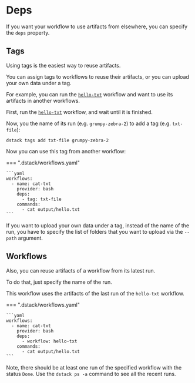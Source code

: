 # Deps

If you want your workflow to use artifacts from elsewhere, you can specify the `deps` property. 

[//]: # (There are two general ways to specify a dependency: via tags and via workflow names.)

## Tags

Using tags is the easiest way to reuse artifacts. 

You can assign tags to workflows to reuse their artifacts, or you can upload your own data under a tag.

For example, you can run the [`hello-txt`](artifacts.md) workflow and want to use its artifacts
in another workflows.

First, run the [`hello-txt`](artifacts.md) workflow, and wait until it is finished.

Now, you the name of its run (e.g. `grumpy-zebra-2`)  to add a tag (e.g. `txt-file`):

```shell
dstack tags add txt-file grumpy-zebra-2
```

Now you can use this tag from another workflow:

=== ".dstack/workflows.yaml"

    ```yaml
    workflows:
      - name: cat-txt
        provider: bash
        deps:
          - tag: txt-file
        commands:
          - cat output/hello.txt
    ```

If you want to upload your own data under a tag, instead of the name of the run, you have to 
specify the list of folders that you want to upload via the `--path` argument.

## Workflows

Also, you can reuse artifacts of a workflow from its latest run.  

To do that, just specify the name of the run.

This workflow uses the artifacts of the last run of the `hello-txt` workflow.

=== ".dstack/workflows.yaml"

    ```yaml
    workflows:
      - name: cat-txt
        provider: bash
        deps:
          - workflow: hello-txt
        commands:
          - cat output/hello.txt
    ```

Note, there should be at least one run of the specified workflow with the status `Done`.
Use the `dstack ps -a` command to see all the recent runs.

[//]: # (External tags and workflows)